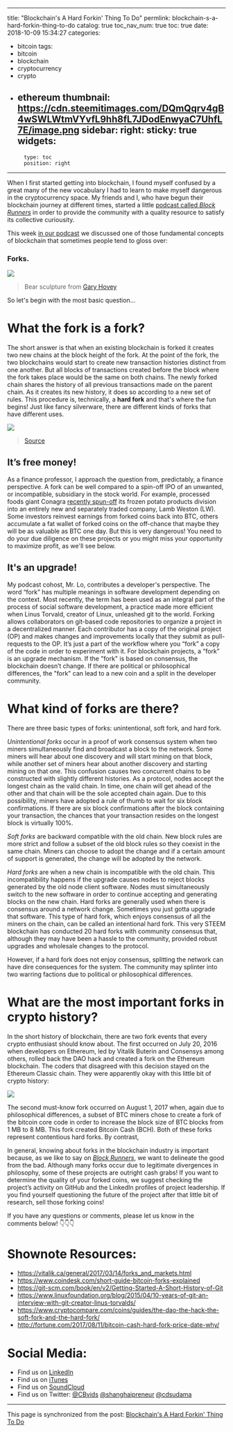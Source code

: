 
---
title: "Blockchain's A Hard Forkin' Thing To Do"
permlink: blockchain-s-a-hard-forkin-thing-to-do
catalog: true
toc_nav_num: true
toc: true
date: 2018-10-09 15:34:27
categories:
- bitcoin
tags:
- bitcoin
- blockchain
- cryptocurrency
- crypto
- ethereum
thumbnail: https://cdn.steemitimages.com/DQmQqrv4gB4wSWLWtmVYvfL9hh8fL7JDodEnwyaC7UhfL7E/image.png
sidebar:
    right:
        sticky: true
widgets:
    -
        type: toc
        position: right
---


When I first started getting into blockchain, I found myself confused by a great many of the new vocabulary I had to learn to make myself dangerous in the cryptocurrency space. My friends and I, who have begun their blockchain journey at different times, started a little [podcast called *Block Runners*](https://soundcloud.com/user-535980100) in order to provide the community with a quality resource to satisfy its collective curiousity.

This week [in our podcast](https://soundcloud.com/user-535980100/show-3-what-the-fork-is-a-fork) we discussed one of those fundamental concepts of blockchain that sometimes people tend to gloss over:

### Forks. ###

![](https://cdn.steemitimages.com/DQmQqrv4gB4wSWLWtmVYvfL9hh8fL7JDodEnwyaC7UhfL7E/image.png)
> Bear sculpture from [Gary Hovey](http://www.hoveyware.com)
>  

So let's begin with the most basic question...

# What the fork is a fork? #

The short answer is that when an existing blockchain is forked it creates two new chains at the block height of the fork. At the point of the fork, the two blockchains would start to create new transaction histories distinct from one another. But all blocks of transactions created before the block where the fork takes place would be the same on both chains. The newly forked chain shares the history of all previous transactions made on the parent chain. As it creates its new history, it does so according to a new set of rules. This procedure is, technically, a **hard fork** and that's where the fun begins! Just like fancy silverware, there are different kinds of forks that have different uses.

![](https://cdn.steemitimages.com/DQmc6xDr8Y4Qt7dREwK224dcYGDfDhBmggEqenqajjMfmJ2/image.png)
> [Source](https://masterthecrypto.com)

## It’s free money! ##
As a finance professor, I approach the question from, predictably, a finance perspective. A fork can be well compared to a spin-off IPO of an unwanted, or incompatible, subsidiary in the stock world. For example, processed foods giant Conagra [recently spun-off](https://www.conagrabrands.com/news-room/news-conagra-foods-completes-spin-off-of-lamb-weston-business-and-becomes-conagra-brands-2221373) its frozen potato products division into an entirely new and separately traded company, Lamb Weston (LW). Some investors reinvest earnings from forked coins back into BTC, others accumulate a fat wallet of forked coins on the off-chance that maybe they will be as valuable as BTC one day. But this is very dangerous! You need to do your due diligence on these projects or you might miss your opportunity to maximize profit, as we'll see below.

## It's an upgrade! ##
My podcast cohost, Mr. Lo, contributes a developer's perspective. The word “fork” has multiple meanings in software development depending on the context. Most recently, the term has been used as an integral part of the process of social software development, a practice made more efficient when Linus Torvald, creator of Linux, unleashed git to the world. Forking allows collaborators on git-based code repositories to organize a project in a decentralized manner. Each contributor has a copy of the original project (OP) and makes changes and improvements locally that they submit as pull-requests to the OP. It’s just a part of the workflow where you “fork” a copy of the code in order to experiment with it. For blockchain projects, a “fork” is an upgrade mechanism. If the "fork" is based on consensus, the blockchain doesn’t change. If there are political or philosophical differences, the "fork" can lead to a new coin and a split in the developer community.

# What kind of forks are there? #

There are three basic types of forks: unintentional, soft fork, and hard fork.

*Unintentional forks* occur in a proof of work consensus system when two miners simultaneously find and broadcast a block to the network. Some miners will hear about one discovery and will start mining on that block, while another set of miners hear about another discovery and starting mining on that one. This confusion causes two concurrent chains to be constructed with slightly different histories. As a protocol, nodes accept the longest chain as the valid chain. In time, one chain will get ahead of the other and that chain will be the sole accepted chain again. Due to this possibility, miners have adopted a rule of thumb to wait for six block confirmations. If there are six block confirmations after the block containing your transaction, the chances that your transaction resides on the longest block is virtually 100%.

*Soft forks* are backward compatible with the old chain. New block rules are more strict and follow a subset of the old block rules so they coexist in the same chain. Miners can choose to adopt the change and if a certain amount of support is generated, the change will be adopted by the network.

*Hard forks* are when a new chain is incompatible with the old chain. This incompatibility happens if the upgrade causes nodes to reject blocks generated by the old node client software. Nodes must simultaneously switch to the new software in order to continue accepting and generating blocks on the new chain. Hard forks are generally used when there is consensus around a network change. Sometimes you just gotta upgrade that software. This type of hard fork, which enjoys consensus of all the miners on the chain, can be called an intentional hard fork. This very STEEM blockchain has conducted 20 hard forks with community consensus that, although they may have been a hassle to the community, provided robust upgrades and wholesale changes to the protocol.

However, if a hard fork does not enjoy consensus, splitting the network can have dire consequences for the system. The community may splinter into two warring factions due to political or philosophical differences.

# What are the most important forks in crypto history? #

In the short history of blockchain, there are two fork events that every crypto enthusiast should know about. The first occurred on July 20, 2016 when developers on Ethereum, led by Vitalik Buterin and Consensys among others, rolled back the DAO hack and created a fork on the Ethereum blockchain. The coders that disagreed with this decision stayed on the Ethereum Classic chain. They were apparently okay with this little bit of crypto history:

![](https://cdn.steemitimages.com/DQme7KdF81pw4xmbrCozPWgaq81T3hKcNMpNUiCJaJD2wgJ/image.png)

The second must-know fork occurred on August 1, 2017 when, again due to philosophical differences, a subset of BTC miners chose to create a fork of the bitcoin core code in order to increase the block size of BTC blocks from 1 MB to 8 MB. This fork created Bitcoin Cash (BCH). Both of these forks represent contentious hard forks. By contrast, 

In general, knowing about forks in the blockchain industry is important because, as we like to say on [*Block Runners*](https://soundcloud.com/user-535980100), we want to delineate the good from the bad. Although many forks occur due to legitimate divergences in philosophy, some of these projects are outright cash grabs! If you want to determine the quality of your forked coins, we suggest checking the project’s activity on GitHub and the LinkedIn profiles of project leadership. If you find yourself questioning the future of the project after that little bit of research, sell those forking coins!

If you have any questions or comments, please let us know in the comments below! 👇👇👇

# Shownote Resources: #
- https://vitalik.ca/general/2017/03/14/forks_and_markets.html
- https://www.coindesk.com/short-guide-bitcoin-forks-explained
- https://git-scm.com/book/en/v2/Getting-Started-A-Short-History-of-Git
- https://www.linuxfoundation.org/blog/2015/04/10-years-of-git-an-interview-with-git-creator-linus-torvalds/
- https://www.cryptocompare.com/coins/guides/the-dao-the-hack-the-soft-fork-and-the-hard-fork/
- http://fortune.com/2017/08/11/bitcoin-cash-hard-fork-price-date-why/

# Social Media: #
- Find us on [LinkedIn](http://www.linkedin.com/company/blockrunners)
- Find us on [iTunes](https://itunes.apple.com/us/podcast/block-runners/id1437172347)
- Find us on [SoundCloud](https://soundcloud.com/user-535980100)
- Find us on Twitter: [@CBvids](https://twitter.com/CBvids) [@shanghaipreneur](https://twitter.com/shanghaipreneur) [@cdsudama](https://twitter.com/cdsudama)

- - -

This page is synchronized from the post: [Blockchain's A Hard Forkin' Thing To Do](https://steemit.com/@shanghaipreneur/blockchain-s-a-hard-forkin-thing-to-do)
